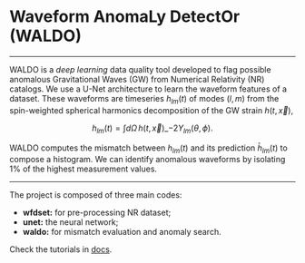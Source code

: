 # **Waveform AnomaLy DetectOr (WALDO)**
___
WALDO is a *deep learning* data quality tool developed to flag possible anomalous Gravitational Waves (GW) from Numerical Relativity (NR) catalogs.
We use a U-Net architecture to learn the waveform features of a dataset. These waveforms are timeseries $h_{lm}(t)$ of modes $(l,m)$ from the spin-weighted spherical harmonics decomposition of the GW strain $h(t,\vec x)$,

$$h_{lm}(t) = \int d\Omega\, h(t, \vec x)\_{-2}Y_{lm}(\theta, \phi) .$$ 

WALDO computes the mismatch between $h_{lm}(t)$ and its prediction $\bar h_{lm}(t)$ to compose a histogram. We can identify anomalous waveforms by isolating 1% of the highest measurement values. 

___
The project is composed of three main codes:
* **wfdset:** for pre-processing NR dataset;
* **unet:** the neural network;
* **waldo:** for mismatch evaluation and anomaly search.

Check the tutorials in [docs](https://github.com/tiberioap/waldo/tree/main/docs).
